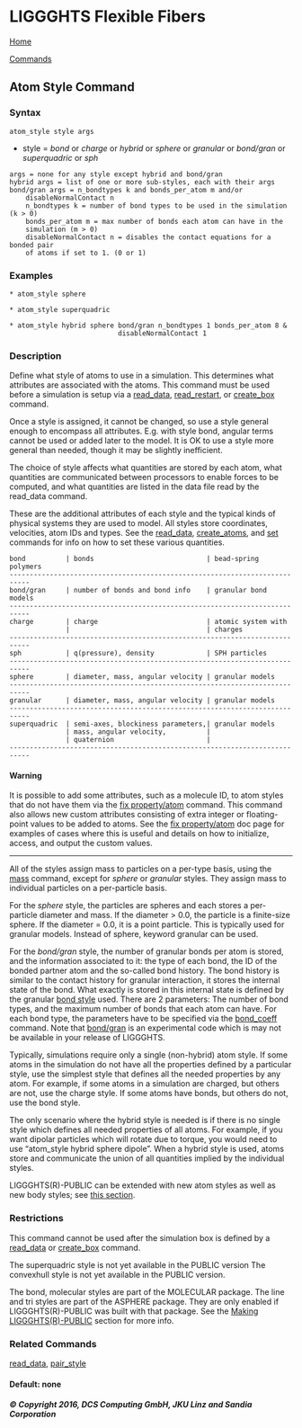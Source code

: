 # LIGGGHTS Flexible Fibers

[Home](Home)

[Commands](commands)

## Atom Style Command

### Syntax

```text
atom_style style args
```

* style = *bond* or *charge* or *hybrid* or *sphere* or *granular* or
*bond/gran* or *superquadric* or *sph*

```text
args = none for any style except hybrid and bond/gran
hybrid args = list of one or more sub-styles, each with their args
bond/gran args = n_bondtypes k and bonds_per_atom m and/or
    disableNormalContact n
    n_bondtypes k = number of bond types to be used in the simulation (k > 0)
    bonds_per_atom m = max number of bonds each atom can have in the
    simulation (m > 0)
    disableNormalContact n = disables the contact equations for a bonded pair
    of atoms if set to 1. (0 or 1)
```

### Examples

```text
* atom_style sphere

* atom_style superquadric

* atom_style hybrid sphere bond/gran n_bondtypes 1 bonds_per_atom 8 &
                           disableNormalContact 1
```

### Description

Define what style of atoms to use in a simulation. This determines what
attributes are associated with the atoms. This command must be used before a
simulation is setup via a [read_data](read_data),
[read_restart](read_restart), or [create_box](create_box) command.

Once a style is assigned, it cannot be changed, so use a style general enough
to encompass all attributes. E.g. with style bond, angular terms cannot be
used or added later to the model. It is OK to use a style more general than
needed, though it may be slightly inefficient.

The choice of style affects what quantities are stored by each atom, what
quantities are communicated between processors to enable forces to be
computed, and what quantities are listed in the data file read by the
read_data command.

These are the additional attributes of each style and the typical kinds of
physical systems they are used to model. All styles store coordinates,
velocities, atom IDs and types. See the [read_data](read_data),
[create_atoms](not_done_yet), and [set](not_done_yet) commands for info on how
to set these various quantities.

```text
bond          | bonds                            | bead-spring polymers
---------------------------------------------------------------------------
bond/gran     | number of bonds and bond info    | granular bond models
---------------------------------------------------------------------------
charge        | charge                           | atomic system with
              |                                  | charges
---------------------------------------------------------------------------
sph           | q(pressure), density             | SPH particles
---------------------------------------------------------------------------
sphere        | diameter, mass, angular velocity | granular models
---------------------------------------------------------------------------
granular      | diameter, mass, angular velocity | granular models
---------------------------------------------------------------------------
superquadric  | semi-axes, blockiness parameters,| granular models
              | mass, angular velocity,          |
              | quaternion                       |
---------------------------------------------------------------------------
```

#### Warning

It is possible to add some attributes, such as a molecule ID, to atom styles
that do not have them via the [fix property/atom](not_done_yet) command. This
command also allows new custom attributes consisting of extra integer or
floating-point values to be added to atoms. See the
[fix property/atom](not_done_yet) doc page for examples of cases where this is
useful and details on how to initialize, access, and output the custom values.

---

All of the styles assign mass to particles on a per-type basis, using the
[mass](not_done_yet) command, except for *sphere* or *granular* styles. They
assign mass to individual particles on a per-particle basis.

For the *sphere* style, the particles are spheres and each stores a
per-particle diameter and mass. If the diameter > 0.0, the particle is a
finite-size sphere. If the diameter = 0.0, it is a point particle. This is
typically used for granular models. Instead of sphere, keyword granular can be
used.

For the *bond/gran* style, the number of granular bonds per atom is stored,
and the information associated to it: the type of each bond, the ID of the
bonded partner atom and the so-called bond history. The bond history is
similar to the contact history for granular interaction, it stores the
internal state of the bond. What exactly is stored in this internal state is
defined by the granular [bond style](bond_style) used. There are 2 parameters:
The number of bond types, and the maximum number of bonds that each atom can
have. For each bond type, the parameters have to be specified via the
[bond_coeff](bond_coeff) command. Note that [bond/gran](bond_gran) is an
experimental code which is may not be available in your release of LIGGGHTS.

Typically, simulations require only a single (non-hybrid) atom style. If some
atoms in the simulation do not have all the properties defined by a particular
style, use the simplest style that defines all the needed properties by any
atom. For example, if some atoms in a simulation are charged, but others are
not, use the charge style. If some atoms have bonds, but others do not, use
the bond style.

The only scenario where the hybrid style is needed is if there is no single
style which defines all needed properties of all atoms. For example, if you
want dipolar particles which will rotate due to torque, you would need to use
“atom_style hybrid sphere dipole”. When a hybrid style is used, atoms store
and communicate the union of all quantities implied by the individual styles.

LIGGGHTS(R)-PUBLIC can be extended with new atom styles as well as new body
styles; see [this section](not_done_yet).

### Restrictions

This command cannot be used after the simulation box is defined by a
[read_data](read_data) or [create_box](not_done_yet) command.

The superquadric style is not yet available in the PUBLIC version The
convexhull style is not yet available in the PUBLIC version.

The bond, molecular styles are part of the MOLECULAR package. The line and tri
styles are part of the ASPHERE package. They are only enabled if
LIGGGHTS(R)-PUBLIC was built with that package. See the
[Making LIGGGHTS(R)-PUBLIC](how_to_install) section for more info.

### Related Commands

[read_data](read_data),
[pair_style](pair_style)

#### Default: none

##### © Copyright 2016, DCS Computing GmbH, JKU Linz and Sandia Corporation
